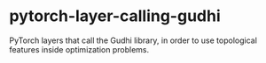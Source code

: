 # pytorch-layer-calling-gudhi

PyTorch layers that call the Gudhi library, in order to use topological features inside optimization problems.

